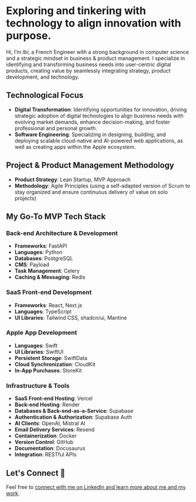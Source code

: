 # Exploring and tinkering with technology to align innovation with purpose.

Hi, I’m *Ibi*, a French Engineer with a strong background in computer science and a strategic mindset in business & product management. I specialize in identifying and transforming business needs into user-centric digital products, creating value by seamlessly integrating strategy, product development, and technology.

## Technological Focus
- **Digital Transformation**: Identifying opportunities for innovation, driving strategic adoption of digital technologies to align business needs with evolving market demands, enhance decision-making, and foster professional and personal growth.
- **Software Engineering**: Specializing in designing, building, and deploying scalable cloud-native and AI-powered web applications, as well as creating apps within the Apple ecosystem.

## **Project & Product Management Methodology**
- **Product Strategy**: Lean Startup, MVP Approach
- **Methodology**: Agile Principles (using a self-adapted version of Scrum to stay organized and ensure continuous delivery of value on solo projects)

## My Go-To MVP Tech Stack
### Back-end Architecture & Development
- **Frameworks**: FastAPI
- **Languages**: Python
- **Databases**: PostgreSQL
- **CMS**: Payload
- **Task Management**: Celery
- **Caching & Messaging**: Redis

### SaaS Front-end Development
- **Frameworks**: React, Next.js
- **Languages**: TypeScript
- **UI Libraries**: Tailwind CSS, shadcn/ui, Mantine

### Apple App Development
- **Languages**: Swift
- **UI Libraries**: SwiftUI
- **Persistent Storage**: SwiftData
- **Cloud Synchronization**: CloudKit
- **In-App Purchases**: StoreKit

### Infrastructure & Tools
- **SaaS Front-end Hosting**: Vercel
- **Back-end Hosting**: Render
- **Databases & Back-end-as-a-Service**: Supabase
- **Authentication & Authorization**: Supabase Auth
- **AI Clients**: OpenAI, Mistral AI
- **Email Delivery Services**: Resend
- **Containerization**: Docker
- **Version Control**: GitHub
- **Documentation**: Docusaurus
- **Integration**: RESTful APIs

## Let's Connect 🤝
Feel free to [connect with me on LinkedIn and learn more about me and my work](https://linkedin.com/in/ibi).
